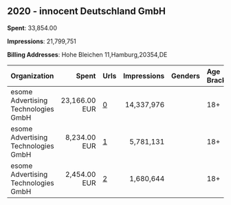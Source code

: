 ## 2020 - innocent Deutschland GmbH 
**Spent**: 33,854.00

**Impressions**: 21,799,751

**Billing Addresses**: Hohe Bleichen 11,Hamburg,20354,DE

|Organization|Spent|Urls|Impressions|Genders|Age Brackets|Country Codes|
|:---|---:|:---|---:|:---|:---|:---|
|esome Advertising Technologies GmbH|23,166.00 EUR|[0](https://www.snap.com/political-ads/asset/cff8cbf1c228d01722c9f3ffa10b44949dd6a1b9380ecf7ae579b3c4c51f1671?mediaType=mp4)|14,337,976||18+|germany|
|esome Advertising Technologies GmbH|8,234.00 EUR|[1](https://www.snap.com/political-ads/asset/5a834a198891846aa6da4f66dcc3d9200090638a199a2d99956da17e046e6ba3?mediaType=mp4)|5,781,131||18+|germany|
|esome Advertising Technologies GmbH|2,454.00 EUR|[2](https://www.snap.com/political-ads/asset/9e5bec1847637cfde191063bb25ff1f07ea5c93a54f9bd47e43de22fa7f20eb6?mediaType=mp4)|1,680,644||18+|germany|
